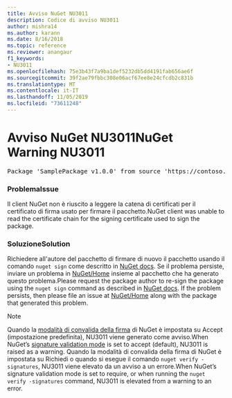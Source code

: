 ```yaml
---
title: Avviso NuGet NU3011
description: Codice di avviso NU3011
author: mishra14
ms.author: karann
ms.date: 8/16/2018
ms.topic: reference
ms.reviewer: anangaur
f1_keywords:
- NU3011
ms.openlocfilehash: 75e3b43f7a9ba1def5232db5dd4191fab656ae6f
ms.sourcegitcommit: 39f2ae79fbbc308e06acf67ee8e24cfcdb2c831b
ms.translationtype: MT
ms.contentlocale: it-IT
ms.lasthandoff: 11/05/2019
ms.locfileid: "73611248"
---
```

# <a name="nuget-warning-nu3011"></a><span data-ttu-id="3a0ea-103">Avviso NuGet NU3011</span><span class="sxs-lookup"><span data-stu-id="3a0ea-103">NuGet Warning NU3011</span></span>

<pre>Package 'SamplePackage v1.0.0' from source 'https://contoso.com/index.json': The primary signature is invalid.</pre>

### <a name="issue"></a><span data-ttu-id="3a0ea-104">Problema</span><span class="sxs-lookup"><span data-stu-id="3a0ea-104">Issue</span></span>

<span data-ttu-id="3a0ea-105">Il client NuGet non è riuscito a leggere la catena di certificati per il certificato di firma usato per firmare il pacchetto.</span><span class="sxs-lookup"><span data-stu-id="3a0ea-105">NuGet client was unable to read the certificate chain for the signing certificate used to sign the package.</span></span>


### <a name="solution"></a><span data-ttu-id="3a0ea-106">Soluzione</span><span class="sxs-lookup"><span data-stu-id="3a0ea-106">Solution</span></span>

<span data-ttu-id="3a0ea-107">Richiedere all'autore del pacchetto di firmare di nuovo il pacchetto usando il comando `nuget sign` come descritto in [NuGet docs](https://docs.microsoft.com/nuget/create-packages/sign-a-package). Se il problema persiste, inviare un problema in [NuGet/Home](https://github.com/NuGet/Home/issues) insieme al pacchetto che ha generato questo problema.</span><span class="sxs-lookup"><span data-stu-id="3a0ea-107">Please request the package author to re-sign the package using the `nuget sign` command as described in [NuGet docs](https://docs.microsoft.com/nuget/create-packages/sign-a-package). If the problem persists, then please file an issue at [NuGet/Home](https://github.com/NuGet/Home/issues) along with the package that generated this problem.</span></span>


> [!Note]
> <span data-ttu-id="3a0ea-108">Quando la [modalità di convalida della firma](https://docs.microsoft.com/nuget/consume-packages/installing-signed-packages#configure-package-signature-requirements) di NuGet è impostata su Accept (impostazione predefinita), NU3011 viene generato come avviso.</span><span class="sxs-lookup"><span data-stu-id="3a0ea-108">When NuGet’s [signature validation mode](https://docs.microsoft.com/nuget/consume-packages/installing-signed-packages#configure-package-signature-requirements) is set to accept (default), NU3011 is raised as a warning.</span></span> <span data-ttu-id="3a0ea-109">Quando la modalità di convalida della firma di NuGet è impostata su Richiedi o quando si esegue il comando `nuget verify -signatures`, NU3011 viene elevato da un avviso a un errore.</span><span class="sxs-lookup"><span data-stu-id="3a0ea-109">When NuGet’s signature validation mode is set to require, or when running the `nuget verify -signatures` command, NU3011 is elevated from a warning to an error.</span></span> 
